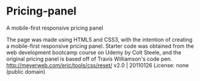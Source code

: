 # Pricing-panel
A mobile-first responsive pricing panel 

The page was made using HTML5 and CSS3, with the intention of creating a mobile-first responsive pricing panel. 
Starter code was obtained from the web development bootcamp course on Udemy by Colt Steele, and the original pricing panel is based off of Travis Williamson's code pen.  
http://meyerweb.com/eric/tools/css/reset/
   v2.0 | 20110126
   License: none (public domain)

